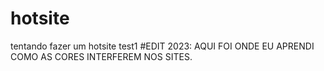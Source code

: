 # hotsite
tentando fazer um hotsite test1
#EDIT 2023:
AQUI FOI ONDE EU APRENDI COMO AS CORES INTERFEREM NOS SITES.
